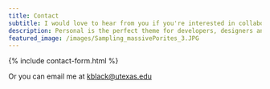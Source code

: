 ```yaml
---
title: Contact
subtitle: I would love to hear from you if you're interested in collaborating, talking about research, or have questions!
description: Personal is the perfect theme for developers, designers and other creatives.
featured_image: /images/Sampling_massivePorites_3.JPG
---
```


{% include contact-form.html %}

Or you can email me at kblack@utexas.edu
